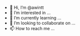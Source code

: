 - 👋 Hi, I’m @awintt
- 👀 I’m interested in ...
- 🌱 I’m currently learning ...
- 💞️ I’m looking to collaborate on ...
- 📫 How to reach me ...

<!---
awintt/awintt is a ✨ special ✨ repository because its `README.md` (this file) appears on your GitHub profile.
You can click the Preview link to take a look at your changes.
--->
